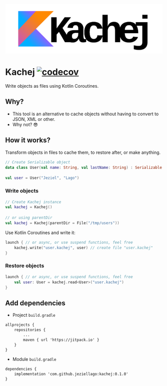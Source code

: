 ![](logo_kachej.png)
# Kachej [![codecov](https://codecov.io/gh/jeziellago/kachej/branch/master/graph/badge.svg)](https://codecov.io/gh/jeziellago/kachej)
Write objects as files using Kotlin Coroutines.
## Why?
- This tool is an alternative to cache objects without having to convert to JSON, XML or other.
- Why not? 😎

## How it works?
Transform objects in files to cache them, to restore after, or make anything.
```kotlin
// Create Serializable object
data class User(val name: String, val lastName: String) : Serializable

val user = User("Jeziel", "Lago")
```
### Write objects
```kotlin
// Create Kachej instance
val kachej = Kachej()

// or using parentDir
val kachej = Kachej(parentDir = File("/tmp/users"))
```
Use Kotlin Coroutines and write it:
```kotlin
launch { // or async, or use suspend functions, feel free
    kachej.write("user.kachej", user) // create file "user.kachej"
}
```
### Restore objects
```kotlin
launch { // or async, or use suspend functions, feel free
    val user: User = kachej.read<User>("user.kachej")
}
```
## Add dependencies
- Project `build.gradle` 
```
allprojects {
    repositories {
        ...
        maven { url 'https://jitpack.io' }
    }
}
```
- Module `build.gradle` 
```
dependencies {
    implementation 'com.github.jeziellago:kachej:0.1.0'
}
```
